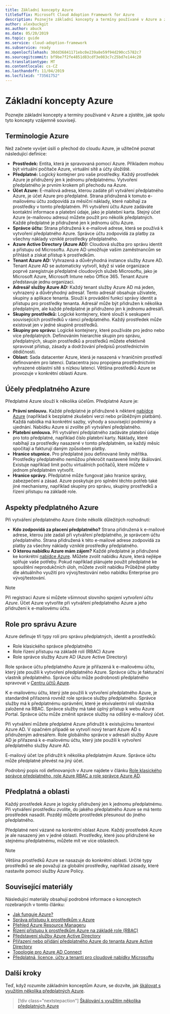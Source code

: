 ```yaml
---
title: Základní koncepty Azure
titleSuffix: Microsoft Cloud Adoption Framework for Azure
description: Poznejte základní koncepty a termíny používané v Azure a zjistěte, jak spolu tyto koncepty vzájemně souvisejí.
author: alexbuckgit
ms.author: abuck
ms.date: 05/20/2019
ms.topic: guide
ms.service: cloud-adoption-framework
ms.subservice: ready
ms.openlocfilehash: 30dd36841171ebc0e239a8e59f94d290cc5782c7
ms.sourcegitcommit: bf9be7f2fe4851d83cdf3e083c7c25bd7e144c20
ms.translationtype: MT
ms.contentlocale: cs-CZ
ms.lasthandoff: 11/04/2019
ms.locfileid: "73561752"
---
```

# <a name="azure-fundamental-concepts"></a>Základní koncepty Azure

Poznejte základní koncepty a termíny používané v Azure a zjistěte, jak spolu tyto koncepty vzájemně souvisejí.

## <a name="azure-terminology"></a>Terminologie Azure

Než začnete vyvíjet úsilí o přechod do cloudu Azure, je užitečné poznat následující definice:

- **Prostředek:** Entita, která je spravovaná pomocí Azure. Příkladem mohou být virtuální počítače Azure, virtuální sítě a účty úložiště.
- **Předplatné:** Logický kontejner pro vaše prostředky. Každý prostředek Azure je přidružený jen k jednomu předplatnému. Vytvoření předplatného je prvním krokem při přechodu na Azure.
- **Účet Azure:** E-mailová adresa, kterou zadáte při vytváření předplatného Azure, je účet Azure pro předplatné. Strana přidružená k tomuto e-mailovému účtu zodpovídá za měsíční náklady, které nabíhají za prostředky v tomto předplatném. Při vytváření účtu Azure zadáváte kontaktní informace a platební údaje, jako je platební karta. Stejný účet Azure (e-mailovou adresu) můžete použít pro několik předplatných. Každé předplatné je přidružené jen k jednomu účtu Azure.
- **Správce účtu:** Strana přidružená k e-mailové adrese, která se používá k vytvoření předplatného Azure. Správce účtu zodpovídá za platby za všechny náklady vzniklé prostředky předplatného.
- **Azure Active Directory (Azure AD):** Cloudová služba pro správu identit a přístupu od Microsoftu. Azure AD umožňuje vašim zaměstnancům se přihlásit a získat přístup k prostředkům.
- **Tenant Azure AD:** Vyhrazená a důvěryhodná instance služby Azure AD. Tenant Azure AD se automaticky vytvoří, když si vaše organizace poprvé zaregistruje předplatné cloudových služeb Microsoftu, jako je Microsoft Azure, Microsoft Intune nebo Office 365. Tenant Azure představuje jednu organizaci.
- **Adresář služby Azure AD:** Každý tenant služby Azure AD má jeden, vyhrazený a důvěryhodný adresář. Tento adresář obsahuje uživatele, skupiny a aplikace tenanta. Slouží k provádění funkcí správy identit a přístupu pro prostředky tenanta. Adresář může být přidružen k několika předplatným, ale každé předplatné je přidruženo jen k jednomu adresáři.
- **Skupiny prostředků:** Logické kontejnery, které slouží k seskupení souvisejících prostředků v rámci předplatného. Každý prostředek může existovat jen v jedné skupině prostředků.
- **Skupiny pro správu:** Logické kontejnery, které používáte pro jedno nebo více předplatných. Definováním hierarchie skupin pro správu, předplatných, skupin prostředků a prostředků můžete efektivně spravovat přístup, zásady a dodržování předpisů prostřednictvím dědičnosti.
- **Oblast:** Sada datacenter Azure, která je nasazená v hraničním prostředí definovaném pro latenci. Datacentra jsou propojena prostřednictvím vyhrazené oblastní sítě s nízkou latencí. Většina prostředků Azure se provozuje v konkrétní oblasti Azure.

## <a name="azure-subscription-purposes"></a>Účely předplatného Azure

Předplatné Azure slouží k několika účelům. Předplatné Azure je:

- **Právní smlouvu.** Každé předplatné je přidružené k některé [nabídce Azure](https://azure.microsoft.com/support/legal/offer-details) (například k bezplatné zkušební verzi nebo průběžným platbám). Každá nabídka má konkrétní sazby, výhody a související podmínky a ujednání. Nabídku Azure si zvolíte při vytváření předplatného.
- **Platební smlouva.** Při vytváření předplatného zadáváte platební údaje pro toto předplatné, například číslo platební karty. Náklady, které nabíhají za prostředky nasazené v tomto předplatném, se každý měsíc spočítají a fakturují daným způsobem platby.
- **Hranice stupnice.** Pro předplatné jsou definované limity měřítka. Prostředky předplatného nemůžou překročit nastavené limity škálování. Existuje například limit počtu virtuálních počítačů, které můžete v jednom předplatném vytvořit.
- **Hranice správy.** Předplatné může fungovat jako hranice správy, zabezpečení a zásad. Azure poskytuje pro splnění těchto potřeb také jiné mechanismy, například skupiny pro správu, skupiny prostředků a řízení přístupu na základě role.

## <a name="azure-subscription-considerations"></a>Aspekty předplatného Azure

Při vytváření předplatného Azure činíte několik důležitých rozhodnutí:

- **Kdo zodpovídá za placení předplatného?** Strana přidružená k e-mailové adrese, kterou jste zadali při vytváření předplatného, je správcem účtu předplatného. Strana přidružená k této e-mailové adrese zodpovídá za platby za všechny náklady vzniklé prostředky předplatného.
- **O kterou nabídku Azure mám zájem?** Každé předplatné je přidružené ke konkrétní [nabídce Azure](https://azure.microsoft.com/support/legal/offer-details). Můžete zvolit nabídku Azure, která nejlépe splňuje vaše potřeby. Pokud například plánujete použít předplatné ke spouštění neprodukčních úloh, můžete zvolit nabídku Průběžné platby dle aktuálního využití pro vývoj/testování nebo nabídku Enterprise pro vývoj/testování.

> [!NOTE]
> Při registraci Azure si můžete všimnout slovního spojení *vytvoření účtu Azure*. Účet Azure vytvoříte při vytváření předplatného Azure a jeho přidružení k e-mailovému účtu.

## <a name="azure-administrative-roles"></a>Role pro správu Azure

Azure definuje tři typy rolí pro správu předplatných, identit a prostředků:

- Role klasického správce předplatného
- Role řízení přístupu na základě rolí (RBAC) Azure
- Role správce služby Azure AD (Azure Active Directory)

Role správce účtu předplatného Azure je přiřazená k e-mailovému účtu, který jste použili k vytvoření předplatného Azure. Správce účtu je fakturační vlastník předplatného. Správce účtu může podrobnosti předplatného spravovat v [Centru účtů Azure](https://account.azure.com/Subscriptions).

K e-mailovému účtu, který jste použili k vytvoření předplatného Azure, je standardně přiřazená rovněž role správce služby předplatného. Správce služby má k předplatnému oprávnění, které je ekvivalentní roli vlastníka založené na RBAC. Správce služby má také úplný přístup k webu Azure Portal. Správce účtu může změnit správce služby na odlišný e-mailový účet.

Při vytváření můžete předplatné Azure přidružit k existujícímu tenantovi Azure AD. V opačném případě se vytvoří nový tenant Azure AD s přidruženým adresářem. Role globálního správce v adresáři služby Azure AD je přiřazená k e-mailovému účtu, který jste použili k vytvoření předplatného služby Azure AD.

E-mailový účet lze přidružit k několika předplatným Azure. Správce účtu může předplatné převést na jiný účet.

Podrobný popis rolí definovaných v Azure najdete v článku [Role klasického správce předplatného, role Azure RBAC a role správce Azure AD](https://docs.microsoft.com/azure/role-based-access-control/rbac-and-directory-admin-roles).

## <a name="subscriptions-and-regions"></a>Předplatná a oblasti

Každý prostředek Azure je logicky přidružený jen k jednomu předplatnému. Při vytváření prostředku zvolíte, do jakého předplatného Azure se má tento prostředek nasadit. Později můžete prostředek přesunout do jiného předplatného.

Předplatné není vázané na konkrétní oblast Azure. Každý prostředek Azure je ale nasazený jen v jedné oblasti. Prostředky, které jsou přidružené ke stejnému předplatnému, můžete mít ve více oblastech.

> [!NOTE]
> Většina prostředků Azure se nasazuje do konkrétní oblasti. Určité typy prostředků se ale považují za globální prostředky, například zásady, které nastavíte pomocí služby Azure Policy.

## <a name="related-resources"></a>Související materiály

Následující materiály obsahují podrobné informace o konceptech rozebraných v tomto článku:

- [Jak funguje Azure?](../../getting-started/what-is-azure.md)
- [Správa přístupu k prostředkům v Azure](../../govern/resource-consistency/resource-access-management.md)
- [Přehled Azure Resource Manageru](https://docs.microsoft.com/azure/azure-resource-manager/resource-group-overview)
- [Řízení přístupu k prostředkům Azure na základě role (RBAC)](https://docs.microsoft.com/azure/role-based-access-control/overview)
- [Představení služby Azure Active Directory](https://docs.microsoft.com/azure/active-directory/fundamentals/active-directory-whatis)
- [Přiřazení nebo přidání předplatného Azure do tenanta Azure Active Directory](https://docs.microsoft.com/azure/active-directory/fundamentals/active-directory-how-subscriptions-associated-directory)
- [Topologie pro Azure AD Connect](https://docs.microsoft.com/azure/active-directory/hybrid/plan-connect-topologies)
- [Předplatná, licence, účty a tenanti pro cloudové nabídky Microsoftu](https://docs.microsoft.com/office365/enterprise/subscriptions-licenses-accounts-and-tenants-for-microsoft-cloud-offerings)

## <a name="next-steps"></a>Další kroky

Teď, když rozumíte základním konceptům Azure, se dozvíte, jak [škálovat s využitím několika předplatných Azure](../azure-best-practices/scaling-subscriptions.md).

> [!div class="nextstepaction"]
> [Škálování s využitím několika předplatných Azure](../azure-best-practices/scaling-subscriptions.md)
